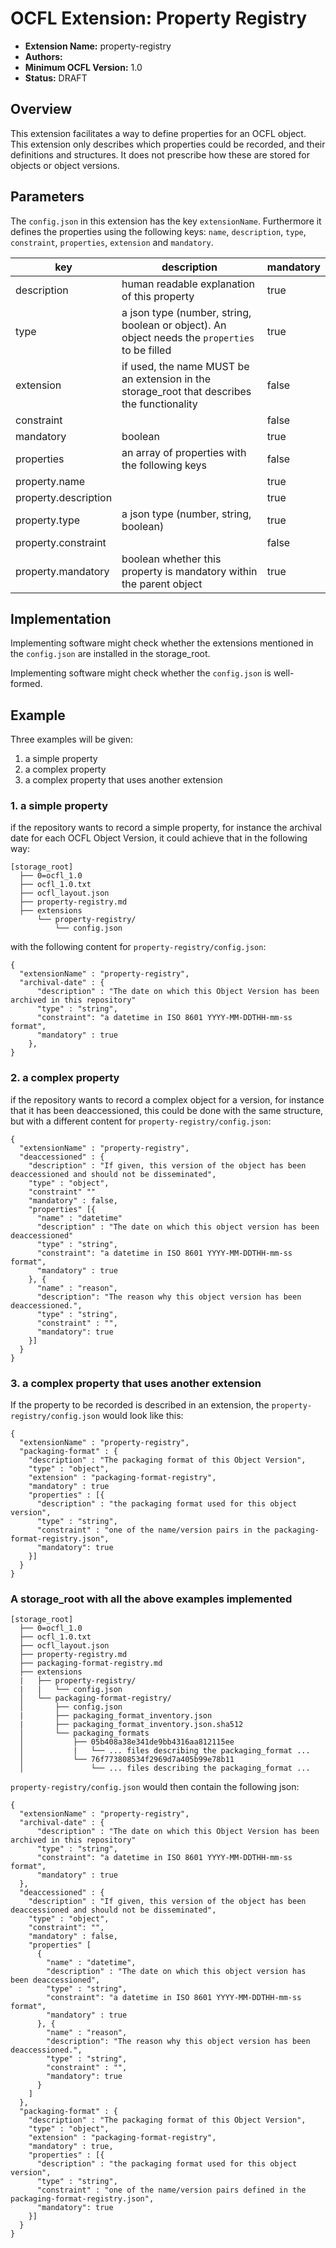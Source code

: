 # OCFL Extension: Property Registry

- **Extension Name:** property-registry
- **Authors:** 
- **Minimum OCFL Version:** 1.0
- **Status:** DRAFT

## Overview
This extension facilitates a way to define properties for an OCFL object.
This extension only describes which properties could be recorded, and their definitions and structures. It does not prescribe how these are stored for objects or object versions. 

## Parameters
The `config.json` in this extension has the key `extensionName`. Furthermore it defines the properties using the following keys: `name`, 
`description`, `type`, `constraint`, `properties`, `extension` and `mandatory`. 


|key|description|mandatory|
|---|---|---|
|description|human readable explanation of this property|true|
|type| a json type (number, string, boolean or object). An object needs the `properties` to be filled|true|
|extension| if used, the name MUST be an extension in the storage_root that describes the functionality|false|
|constraint||false|
|mandatory| boolean|true|
|properties| an array of properties with the following keys|false|
|property.name||true|
|property.description||true|
|property.type| a json type (number, string, boolean)|true|
|property.constraint||false|
|property.mandatory|boolean whether this property is mandatory within the parent object|true|

## Implementation
Implementing software might check whether the extensions mentioned in the `config.json` are installed in the storage_root.

Implementing software might check whether the `config.json` is well-formed.


## Example
Three examples will be given:

1. a simple property
2. a complex property
3. a complex property that uses another extension

### 1. a simple property
if the repository wants to record a simple property, for instance the archival date for each OCFL Object Version, it could achieve that in the following way:

```
[storage_root]
  ├── 0=ocfl_1.0
  ├── ocfl_1.0.txt
  ├── ocfl_layout.json
  ├── property-registry.md
  ├── extensions
      └── property-registry/
          └── config.json    
```
with the following content for `property-registry/config.json`:

```
{
  "extensionName" : "property-registry",
  "archival-date" : {
      "description" : "The date on which this Object Version has been archived in this repository"
      "type" : "string", 
      "constraint": "a datetime in ISO 8601 YYYY-MM-DDTHH-mm-ss format",
      "mandatory" : true
    },
}
```


### 2. a complex property
if the repository wants to record a complex object for a version, for instance that it has been deaccessioned, this could be done with the same structure, but with a different content for `property-registry/config.json`:

```
{
  "extensionName" : "property-registry",
  "deaccessioned" : {
    "description" : "If given, this version of the object has been deaccessioned and should not be disseminated",
    "type" : "object",
    "constraint" ""
    "mandatory" : false,
    "properties" [{
      "name" : "datetime"
      "description" : "The date on which this object version has been deaccessioned"
      "type" : "string", 
      "constraint": "a datetime in ISO 8601 YYYY-MM-DDTHH-mm-ss format",
      "mandatory" : true
    }, {
      "name" : "reason",
      "description": "The reason why this object version has been deaccessioned.",
      "type" : "string",
      "constraint" : "",
      "mandatory": true
    }]
  }
}
```

### 3. a complex property that uses another extension
If the property to be recorded is described in an extension, the `property-registry/config.json` would look like this:

```
{
  "extensionName" : "property-registry",
  "packaging-format" : {
    "description" : "The packaging format of this Object Version",
    "type" : "object",
    "extension" : "packaging-format-registry",
    "mandatory" : true
    "properties" : [{
      "description" : "the packaging format used for this object version",
      "type" : "string",
      "constraint" : "one of the name/version pairs in the packaging-format-registry.json",
      "mandatory": true
    }]
  }
}
```

### A storage_root with all the above examples implemented

```
[storage_root]
  ├── 0=ocfl_1.0
  ├── ocfl_1.0.txt
  ├── ocfl_layout.json
  ├── property-registry.md
  ├── packaging-format-registry.md
  ├── extensions
  |   ├── property-registry/
  |   |   └── config.json  
  │   └── packaging-format-registry/
  │       ├── config.json
  |       ├── packaging_format_inventory.json
  |       ├── packaging_format_inventory.json.sha512
  │       └── packaging_formats
  │           ├── 05b408a38e341de9bb4316aa812115ee
  │           |   └── ... files describing the packaging_format ...
  │           └── 76f773808534f2969d7a405b99e78b11
  │               └── ... files describing the packaging_format ...  
```

`property-registry/config.json` would then contain the following json:

```
{
  "extensionName" : "property-registry",
  "archival-date" : {
      "description" : "The date on which this Object Version has been archived in this repository"
      "type" : "string", 
      "constraint": "a datetime in ISO 8601 YYYY-MM-DDTHH-mm-ss format",
      "mandatory" : true
  },
  "deaccessioned" : {
    "description" : "If given, this version of the object has been deaccessioned and should not be disseminated",
    "type" : "object",
    "constraint": "",
    "mandatory" : false,
    "properties" [
      {
        "name" : "datetime",
        "description" : "The date on which this object version has been deaccessioned",
        "type" : "string", 
        "constraint": "a datetime in ISO 8601 YYYY-MM-DDTHH-mm-ss format",
        "mandatory" : true
      }, {
        "name" : "reason",
        "description": "The reason why this object version has been deaccessioned.",
        "type" : "string",
        "constraint" : "",
        "mandatory": true
      }
    ]
  },
  "packaging-format" : {
    "description" : "The packaging format of this Object Version",
    "type" : "object",
    "extension" : "packaging-format-registry",
    "mandatory" : true,
    "properties" : [{
      "description" : "the packaging format used for this object version",
      "type" : "string",
      "constraint" : "one of the name/version pairs defined in the packaging-format-registry.json",
      "mandatory": true
    }]
  }
}
```
